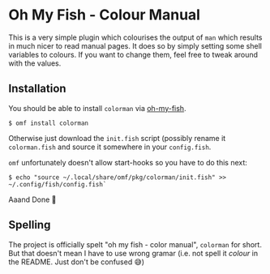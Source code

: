 Oh My Fish - Colour Manual
==========================

This is a very simple plugin which colourises the output of `man` which results in much nicer to read manual pages. It does so by simply setting some shell variables to colours. If you want to change them, feel free to tweak around with the values.

## Installation

You should be able to install `colorman` via [oh-my-fish](https://github.com/oh-my-fish/oh-my-fish).

```console
$ omf install colorman
```

Otherwise just download the `init.fish` script (possibly rename it `colorman.fish` and source it somewhere in your `config.fish`. 

`omf` unfortunately doesn't allow start-hooks so you have to do this next:

```console
$ echo "source ~/.local/share/omf/pkg/colorman/init.fish" >> ~/.config/fish/config.fish`
```

Aaand Done 🙂

## Spelling

The project is officially spelt "oh my fish - color manual", `colorman` for short. But that doesn't mean I have to use wrong gramar (i.e. not spell it *colour* in the README. Just don't be confused :sweat_smile:)
